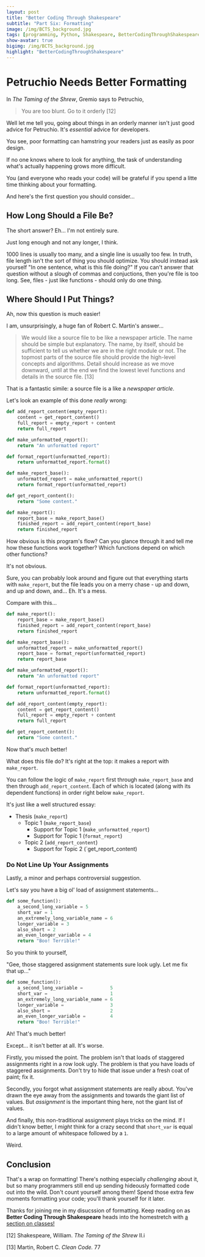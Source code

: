 ```yaml
---
layout: post
title: "Better Coding Through Shakespeare"
subtitle: "Part Six: Formatting"
image: /img/BCTS_background.jpg
tags: [programming, Python, Shakespeare, BetterCodingThroughShakespeare, teaching]
show-avatar: true
bigimg: /img/BCTS_background.jpg
highlight: "BetterCodingThroughShakespeare"
---
```


# Petruchio Needs Better Formatting

In *The Taming of the Shrew*, Gremio says to Petruchio,

> You are too blunt. Go to it orderly [12]

Well let me tell you, going about things in an orderly manner isn't just good advice for Petruchio. 
It's *essential* advice for developers.

You see, poor formatting can hamstring your readers just as easily as poor design.

If no one knows where to look for anything, the task of understanding what's actually happening grows more difficult.

You (and everyone who reads your code) will be grateful if you spend a litte time thinking about your formatting.

And here's the first question you should consider...

## How Long Should a File Be? 

The short answer? Eh... I'm not entirely sure.

Just long enough and not any longer, I think. 

1000 lines is usually too many, and a single line is usually too few. 
In truth, file length isn't the sort of thing you should optimize. 
You should instead ask yourself "In one sentence, what is this file doing?" 
If you can't answer that question without a slough of commas and conjuctions, 
then you're file is too long. See, files - just like functions - should only do one thing.

## Where Should I Put Things?

Ah, now this question is much easier!

I am, unsurprisingly, a huge fan of Robert C. Martin's answer...

>We would like a source file to be like a newspaper article. The name should be simple
but explanatory. The name, by itself, should be sufficient to tell us whether we are in the
right  module  or  not.  The  topmost  parts  of  the  source  file  should  provide  the  high-level
concepts and algorithms. Detail should increase as we move downward, until at the end
we find the lowest level functions and details in the source file. [13]

That is a fantastic simile: a source file is a like a *newspaper article*.

Let's look an example of this done *really* wrong:


```python
def add_report_content(empty_report):
    content = get_report_content()
    full_report = empty_report + content
    return full_report

def make_unformatted_report():
    return "An unformatted report"

def format_report(unformatted_report):
    return unformatted_report.format()

def make_report_base():
    unformatted_report = make_unformatted_report()
    return format_report(unformatted_report)

def get_report_content():
    return "Some content."

def make_report():
    report_base = make_report_base()
    finished_report = add_report_content(report_base)
    return finished_report
```

How obvious is this program's flow? Can you glance through it and tell me how these functions work together? Which functions depend on which other functions?

It's not obvious. 

Sure, you can probably look around and figure out that everything starts with `make_report`, but the file leads you on a merry chase - up and down, and up and down, and... Eh. It's a mess.

Compare with this...


```python
def make_report():
    report_base = make_report_base()
    finished_report = add_report_content(report_base)
    return finished_report

def make_report_base():
    unformatted_report = make_unformatted_report()
    report_base = format_report(unformatted_report)
    return report_base

def make_unformatted_report():
    return "An unformatted report"

def format_report(unformatted_report):
    return unformatted_report.format()

def add_report_content(empty_report):
    content = get_report_content()
    full_report = empty_report + content
    return full_report

def get_report_content():
    return "Some content."
```

Now that's *much* better!

What does this file do? It's right at the top: it makes a report with `make_report`.

You can follow the logic of `make_report` first through `make_report_base` and then through `add_report_content`. Each of which is located (along with its dependent functions) in order right below `make_report`.

It's just like a well structured essay:
- Thesis (`make_report`)
    - Topic 1 (`make_report_base`)
        - Support for Topic 1 (`make_unformatted_report`)
        - Support for Topic 1 (`format_report`)
    - Topic 2 (`add_report_content`)
        - Support for Topic 2 (`get_report_content)

### Do Not Line Up Your Assignments

Lastly, a minor and perhaps controversial suggestion.

Let's say you have a big ol' load of assignment statements...


```python
def some_function():
    a_second_long_variable = 5
    short_var = 1
    an_extremely_long_variable_name = 6
    longer_variable = 3
    also_short = 2
    an_even_longer_variable = 4
    return "Boo! Terrible!"
```

So you think to yourself, 

"Gee, those staggered assignment statements sure look ugly. Let me fix that up..."


```python
def some_function():
    a_second_long_variable =          5
    short_var =                       1
    an_extremely_long_variable_name = 6
    longer_variable =                 3
    also_short =                      2
    an_even_longer_variable =         4
    return "Boo! Terrible!"
```

Ah! That's much better!

Except... it isn't better at all. It's worse.

Firstly, you missed the point. The problem isn't that loads of staggered assignments right in a row look ugly. The problem is that you have loads of staggered assignments. Don't try to hide that issue under a fresh coat of paint; fix it. 

Secondly, you forgot what assignment statements are really about. You've drawn the eye away from the assignments and towards the giant list of values. But *assignment* is the important thing here, not the giant list of values.

And finally, this non-traditional assignment plays tricks on the mind. If I didn't know better, I *might* think for a crazy second that `short_var` is equal to a large amount of whitespace followed by a `1`. 

Weird.

## Conclusion

That's a wrap on formatting! There's nothing especially *challenging* about it, but so many programmers still
end up sending hideously formatted code out into the wild. Don't count yourself among them! Spend those
extra few moments formatting your code; you'll thank yourself for it later.

Thanks for joining me in my disucssion of formatting. Keep reading on as **Better Coding Through Shakespeare**
heads into the homestretch with [a section on classes!](/highlights/2018-08-23-bcts-objects)

[12] Shakespeare, William. *The Taming of the Shrew* II.i

[13] Martin, Robert C. *Clean Code.* 77
